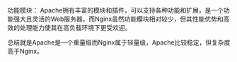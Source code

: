 功能模块：
Apache拥有丰富的模块和插件，可以支持各种功能和扩展，是一个功能强大且灵活的Web服务器。而Nginx虽然功能模块相对较少，但其性能优势和高效的处理能力使其在高负载环境下更受欢迎。

总结就是Apache是一个重量级而Nginx属于轻量级，Apache比较稳定，但复杂度高于Nginx。

